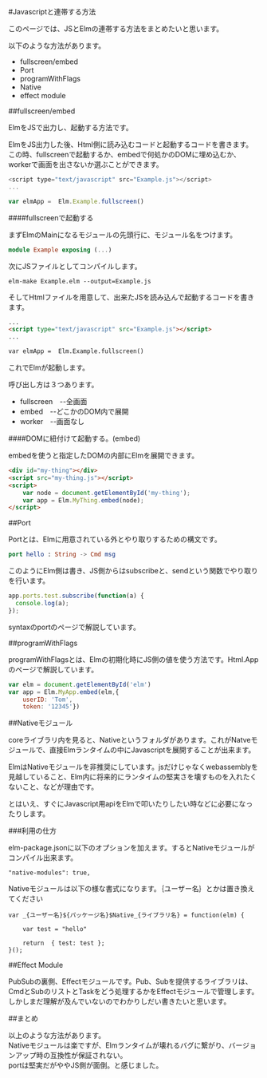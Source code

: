 #Javascriptと連帯する方法

このページでは、JSとElmの連帯する方法をまとめたいと思います。

以下のような方法があります。

* fullscreen/embed
* Port
* programWithFlags
* Native
* effect module


##fullscreen/embed

ElmをJSで出力し、起動する方法です。

ElmをJS出力した後、Html側に読み込むコードと起動するコードを書きます。この時、fullscreenで起動するか、embedで何処かのDOMに埋め込むか、workerで画面を出さないか選ぶことができます。

```js
<script type="text/javascript" src="Example.js"></script>
...

var elmApp =  Elm.Example.fullscreen()

```

####fullscreenで起動する

まずElmのMainになるモジュールの先頭行に、モジュール名をつけます。

```elm
module Example exposing (...)

```

次にJSファイルとしてコンパイルします。

```
elm-make Example.elm --output=Example.js
```

そしてHtmlファイルを用意して、出来たJSを読み込んで起動するコードを書きます。

```html
...
<script type="text/javascript" src="Example.js"></script>
...

var elmApp =  Elm.Example.fullscreen()

```

これでElmが起動します。

呼び出し方は３つあります。
* fullscreen　--全画面
* embed　--どこかのDOM内で展開
* worker　--画面なし

####DOMに紐付けて起動する。(embed)

embedを使うと指定したDOMの内部にElmを展開できます。

```html
<div id="my-thing"></div>
<script src="my-thing.js"></script>
<script>
    var node = document.getElementById('my-thing');
    var app = Elm.MyThing.embed(node);
</script>
```


##Port

Portとは、Elmに用意されている外とやり取りするための構文です。

```elm
port hello : String -> Cmd msg
```

このようにElm側は書き、JS側からはsubscribeと、sendという関数でやり取りを行います。

```js
app.ports.test.subscribe(function(a) {
  console.log(a);
});
```

syntaxのportのページで解説しています。

##programWithFlags

programWithFlagsとは、Elmの初期化時にJS側の値を使う方法です。Html.Appのページで解説しています。

```js
var elm = document.getElementById('elm')
var app = Elm.MyApp.embed(elm,{
    userID: 'Tom',
    token: '12345'})
```

##Nativeモジュール

coreライブラリ内を見ると、Nativeというフォルダがあります。これがNatveモジュールで、直接Elmランタイムの中にJavascriptを展開することが出来ます。

ElmはNativeモジュールを非推奨にしています。jsだけじゃなくwebassemblyを見越していること、Elm内に将来的にランタイムの堅実さを壊すものを入れたくないこと、などが理由です。

とはいえ、すぐにJavascript用apiをElmで叩いたりしたい時などに必要になったりします。

###利用の仕方

elm-package.jsonに以下のオプションを加えます。するとNativeモジュールがコンパイル出来ます。

```
"native-modules": true,
```

Nativeモジュールは以下の様な書式になります。｛ユーザー名｝とかは置き換えてください

```
var _{ユーザー名}${パッケージ名}$Native_{ライブラリ名} = function(elm) {

    var test = "hello"

    return  { test: test };
}();
```

##Effect Module

PubSubの裏側、Effectモジュールです。Pub、Subを提供するライブラリは、CmdとSubのリストとTaskをどう処理するかをEffectモジュールで管理します。しかしまだ理解が及んでいないのでわかりしだい書きたいと思います。

##まとめ

以上のような方法があります。  
Nativeモジュールは楽ですが、Elmランタイムが壊れるバグに繋がり、バージョンアップ時の互換性が保証されない。  
portは堅実だがややJS側が面倒。と感じました。
